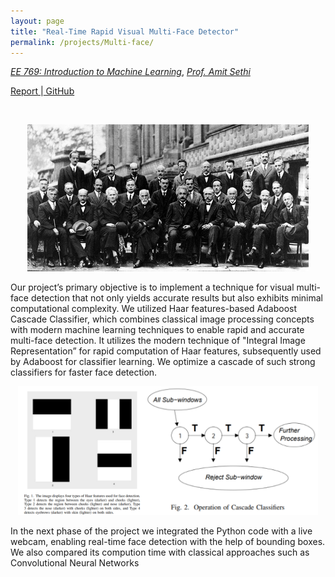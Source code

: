 ```yaml
---
layout: page
title: "Real-Time Rapid Visual Multi-Face Detector"
permalink: /projects/Multi-face/
---
```



  [_EE 769: Introduction to Machine Learning_](https://www.ee.iitb.ac.in/web/course_lists/ee-768-introduction-to-machine-learning/), [_Prof. Amit Sethi_](https://www.ee.iitb.ac.in/~asethi/)  
  
[Report ](/assets/pdf/Project_Report.pdf)|[ GitHub](https://github.com/Vansh28Kapoor/RAPID-VISUAL-MULTI-FACE-DETECTION) 


<br>
<p align="center">
    <img width="450" src="/img/detect.gif">
</p>


Our project’s primary objective is to implement a technique for visual multi-face detection that not only yields accurate results but also exhibits minimal computational complexity. We utilized Haar features-based Adaboost Cascade Classifier, which combines classical image processing concepts with modern machine learning techniques to enable rapid and accurate multi-face detection. It utilizes the modern technique of "Integral Image Representation” for rapid computation of Haar features, subsequently used by Adaboost for classifier learning. We optimize a cascade of such strong classifiers for faster face detection.

<p align="center">
    <img width="480"  src="/img/Haar.png">
</p>

In the next phase of the project we integrated the Python code with a live webcam, enabling real-time face detection with the help of bounding boxes. We also compared its compution time with classical approaches such as Convolutional Neural Networks
